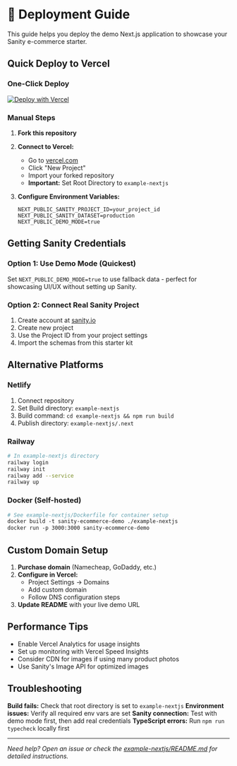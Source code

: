 # 🚀 Deployment Guide

This guide helps you deploy the demo Next.js application to showcase your Sanity e-commerce starter.

## Quick Deploy to Vercel

### One-Click Deploy
[![Deploy with Vercel](https://vercel.com/button)](https://vercel.com/new/clone?repository-url=https%3A%2F%2Fgithub.com%2FAhmed-KHI%2Fsanity-starter-kit&project-name=sanity-ecommerce-demo&repository-name=sanity-ecommerce-demo&demo-title=Sanity%20E-Commerce%20Demo&demo-description=A%20demo%20e-commerce%20site%20built%20with%20Sanity%20and%20Next.js&demo-url=https%3A%2F%2Fsanity-ecommerce-demo.vercel.app&root-directory=example-nextjs)

### Manual Steps
1. **Fork this repository**
2. **Connect to Vercel:**
   - Go to [vercel.com](https://vercel.com)
   - Click "New Project"
   - Import your forked repository
   - **Important:** Set Root Directory to `example-nextjs`

3. **Configure Environment Variables:**
   ```
   NEXT_PUBLIC_SANITY_PROJECT_ID=your_project_id
   NEXT_PUBLIC_SANITY_DATASET=production  
   NEXT_PUBLIC_DEMO_MODE=true
   ```

## Getting Sanity Credentials

### Option 1: Use Demo Mode (Quickest)
Set `NEXT_PUBLIC_DEMO_MODE=true` to use fallback data - perfect for showcasing UI/UX without setting up Sanity.

### Option 2: Connect Real Sanity Project
1. Create account at [sanity.io](https://sanity.io)
2. Create new project
3. Use the Project ID from your project settings
4. Import the schemas from this starter kit

## Alternative Platforms

### Netlify
1. Connect repository
2. Set Build directory: `example-nextjs`
3. Build command: `cd example-nextjs && npm run build`
4. Publish directory: `example-nextjs/.next`

### Railway
```bash
# In example-nextjs directory
railway login
railway init
railway add --service
railway up
```

### Docker (Self-hosted)
```dockerfile
# See example-nextjs/Dockerfile for container setup
docker build -t sanity-ecommerce-demo ./example-nextjs
docker run -p 3000:3000 sanity-ecommerce-demo
```

## Custom Domain Setup

1. **Purchase domain** (Namecheap, GoDaddy, etc.)
2. **Configure in Vercel:**
   - Project Settings → Domains
   - Add custom domain
   - Follow DNS configuration steps
3. **Update README** with your live demo URL

## Performance Tips

- Enable Vercel Analytics for usage insights
- Set up monitoring with Vercel Speed Insights  
- Consider CDN for images if using many product photos
- Use Sanity's Image API for optimized images

## Troubleshooting

**Build fails:** Check that root directory is set to `example-nextjs`
**Environment issues:** Verify all required env vars are set
**Sanity connection:** Test with demo mode first, then add real credentials
**TypeScript errors:** Run `npm run typecheck` locally first

---
*Need help? Open an issue or check the [example-nextjs/README.md](./example-nextjs/README.md) for detailed instructions.*